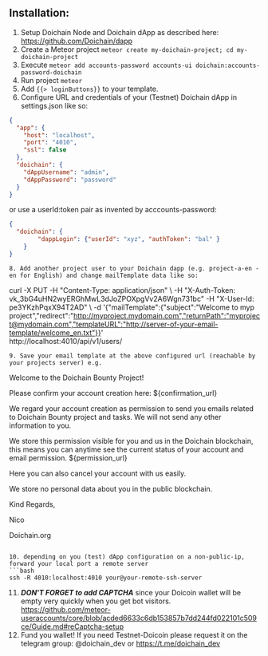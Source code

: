 ## Installation:
1. Setup Doichain Node and Doichain dApp as described here: https://github.com/Doichain/dapp
2. Create a Meteor project ```meteor create my-doichain-project; cd my-doichain-project```
3. Execute ```meteor add accounts-password accounts-ui doichain:accounts-password-doichain```
4. Run project ```meteor```
5. Add ``{{> loginButtons}}`` to your template.
6. Configure URL and credentials of your (Testnet) Doichain dApp in settings.json like so: 
```json
{
  "app": {
    "host": "localhost",
    "port": "4010",
    "ssl": false
  },
  "doichain": {
    "dAppUsername": "admin",
    "dAppPassword": "password"
  }
}
```
or use a userId:token pair as invented by acccounts-password:
```json
{
  "doichain": {
        "dappLogin": {"userId": "xyz", "authToken": "bal" }
    }
}
```
```
8. Add another project user to your Doichain dapp (e.g. project-a-en - en for English) and change mailTemplate data like so:
```
curl -X PUT -H "Content-Type: application/json" \ 
    -H "X-Auth-Token: vk_3bG4uHN2wyERGhMwL3dJoZPOXpgVv2A6Wgn731bc" 
    -H "X-User-Id: pe3YKzhPqxX94T2AD" \\ 
    -d '{"mailTemplate":{"subject":"Welcome to myp project","redirect":"http://myproject.mydomain.com","returnPath":"myproject@mydomain.com","templateURL":"http://server-of-your-email-template/welcome_en.txt"}}' \
    http://localhost:4010/api/v1/users/<the users id> 
```
9. Save your email template at the above configured url (reachable by your projects server) e.g.

```
Welcome to the Doichain Bounty Project!

Please confirm your account creation here: ${confirmation_url}

We regard your account creation as permission to send you emails related to Doichain Bounty project and tasks.
We will not send any other information to you.

We store this permission visible for you and us in the Doichain blockchain,
this means you can anytime see the current status of your account and email permission.
${permission_url}

Here you can also cancel your account with us easily.

We store no personal data about you in the public blockchain.

Kind Regards,

Nico

Doichain.org
```
 
10. depending on you (test) dApp configuration on a non-public-ip, forward your local port a remote server
```bash
ssh -R 4010:localhost:4010 your@your-remote-ssh-server
```
11. ***DON'T FORGET to add CAPTCHA***
since your Doicoin wallet will be empty very quickly when you get bot visitors. https://github.com/meteor-useraccounts/core/blob/acded6633c6db153857b7dd244fd022101c509ce/Guide.md#reCaptcha-setup
12. Fund you wallet! If you need Testnet-Doicoin please request it on the telegram group: @doichain_dev or https://t.me/doichain_dev